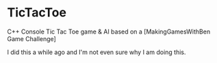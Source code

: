# TicTacToe
C++ Console Tic Tac Toe game & AI based on a [MakingGamesWithBen Game Challenge]

I did this a while ago and I'm not even sure why I am doing this.

